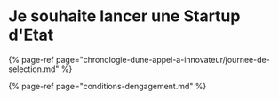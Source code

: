 # Je souhaite lancer une Startup d'Etat

{% page-ref page="chronologie-dune-appel-a-innovateur/journee-de-selection.md" %}

{% page-ref page="conditions-dengagement.md" %}



